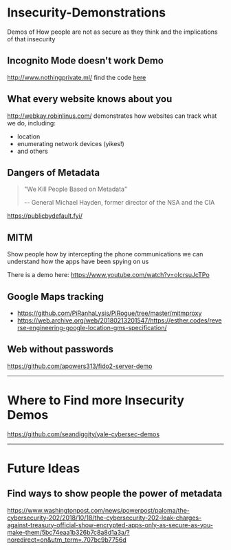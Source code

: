 # Insecurity-Demonstrations
Demos of How people are not as secure as they think and the implications of that insecurity

## Incognito Mode doesn't work Demo
http://www.nothingprivate.ml/
find the code [here](https://github.com/gautamkrishnar/nothing-private)

## What every website knows about you
http://webkay.robinlinus.com/ demonstrates how websites can track what we do, including:
* location
* enumerating network devices (yikes!)
* and others

## Dangers of Metadata
> "We Kill People Based on Metadata"
>
> -- General Michael Hayden, former director of the NSA and the CIA

https://publicbydefault.fyi/


## MITM
Show people how by intercepting the phone communications we can understand how the apps have been spying on us

There is a demo here: https://www.youtube.com/watch?v=oIcrsuJcTPo

## Google Maps tracking
* https://github.com/PiRanhaLysis/PiRogue/tree/master/mitmproxy
* https://web.archive.org/web/20180213201547/https://esther.codes/reverse-engineering-google-location-gms-specification/

## Web without passwords
https://github.com/apowers313/fido2-server-demo

------- 

# Where to Find more Insecurity Demos
https://github.com/seandiggity/yale-cybersec-demos

--- 

# Future Ideas

## Find ways to show people the power of metadata
https://www.washingtonpost.com/news/powerpost/paloma/the-cybersecurity-202/2018/10/18/the-cybersecurity-202-leak-charges-against-treasury-official-show-encrypted-apps-only-as-secure-as-you-make-them/5bc74eaa1b326b7c8a8d1a3a/?noredirect=on&utm_term=.707bc9b7756d
